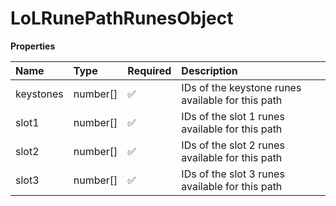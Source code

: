 # LoLRunePathRunesObject

**Properties**

| Name      | Type     | Required | Description                                       |
| :-------- | :------- | :------- | :------------------------------------------------ |
| keystones | number[] | ✅       | IDs of the keystone runes available for this path |
| slot1     | number[] | ✅       | IDs of the slot 1 runes available for this path   |
| slot2     | number[] | ✅       | IDs of the slot 2 runes available for this path   |
| slot3     | number[] | ✅       | IDs of the slot 3 runes available for this path   |

<!-- This file was generated by liblab | https://liblab.com/ -->
